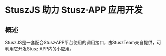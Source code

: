# StuszJS 助力 Stusz·APP 应用开发

## 概述

StuszJS是一套配合Stusz·APP平台使用的调用接口，由StuszTeam亲自提供，可利用它开发Stusz·APP内的小应用。
